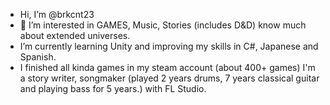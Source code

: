 - Hi, I’m @brkcnt23
- 👀 I’m interested in GAMES, Music, Stories (includes D&D) know much about extended universes.
- I’m currently learning Unity and improving my skills in C#, Japanese and Spanish.
- I finished all kinda games in my steam account (about 400+ games) I'm a story writer, songmaker (played 2 years drums, 7 years classical guitar and playing bass for 5 years.)
with FL Studio.